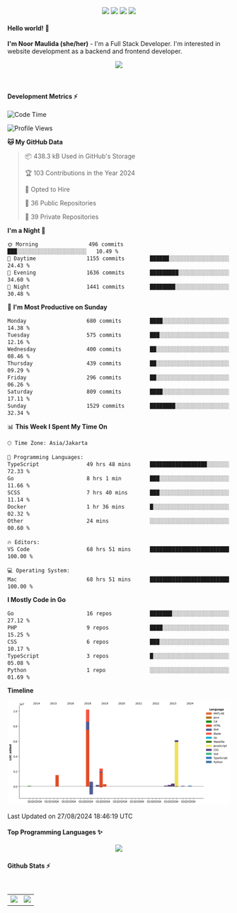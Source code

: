 <p align="center">
  <img src="https://dev.discordprofiles.me/badge/status/814439552055771206?simple=true">
  <img src="https://dev.discordprofiles.me/badge/playing/814439552055771206">
  <img src="https://dev.discordprofiles.me/badge/vscode/814439552055771206">
  <img src="https://dev.discordprofiles.me/badge/spotify/814439552055771206">
</p>

#### Hello world! 👋
**I'm Noor Maulida (she/her)** - I'm a Full Stack Developer. I'm interested in website development as a backend and frontend developer.

<p align="center">
  <img src="https://skillicons.dev/icons?i=go,php,laravel,nodejs,vue,express,ruby,python,mongodb,docker,aws,gcp" />
</p>
<br>

#### Development Metrics ⚡
<!--START_SECTION:waka-->
![Code Time](http://img.shields.io/badge/Code%20Time-501%20hrs%2017%20mins-blue)

![Profile Views](http://img.shields.io/badge/Profile%20Views-4-blue)

**🐱 My GitHub Data** 

> 📦 438.3 kB Used in GitHub's Storage 
 > 
> 🏆 103 Contributions in the Year 2024
 > 
> 💼 Opted to Hire
 > 
> 📜 36 Public Repositories 
 > 
> 🔑 39 Private Repositories 
 > 
**I'm a Night 🦉** 

```text
🌞 Morning                496 commits         ███░░░░░░░░░░░░░░░░░░░░░░   10.49 % 
🌆 Daytime                1155 commits        ██████░░░░░░░░░░░░░░░░░░░   24.43 % 
🌃 Evening                1636 commits        █████████░░░░░░░░░░░░░░░░   34.60 % 
🌙 Night                  1441 commits        ████████░░░░░░░░░░░░░░░░░   30.48 % 
```
📅 **I'm Most Productive on Sunday** 

```text
Monday                   680 commits         ████░░░░░░░░░░░░░░░░░░░░░   14.38 % 
Tuesday                  575 commits         ███░░░░░░░░░░░░░░░░░░░░░░   12.16 % 
Wednesday                400 commits         ██░░░░░░░░░░░░░░░░░░░░░░░   08.46 % 
Thursday                 439 commits         ██░░░░░░░░░░░░░░░░░░░░░░░   09.29 % 
Friday                   296 commits         ██░░░░░░░░░░░░░░░░░░░░░░░   06.26 % 
Saturday                 809 commits         ████░░░░░░░░░░░░░░░░░░░░░   17.11 % 
Sunday                   1529 commits        ████████░░░░░░░░░░░░░░░░░   32.34 % 
```


📊 **This Week I Spent My Time On** 

```text
🕑︎ Time Zone: Asia/Jakarta

💬 Programming Languages: 
TypeScript               49 hrs 48 mins      ██████████████████░░░░░░░   72.33 % 
Go                       8 hrs 1 min         ███░░░░░░░░░░░░░░░░░░░░░░   11.66 % 
SCSS                     7 hrs 40 mins       ███░░░░░░░░░░░░░░░░░░░░░░   11.14 % 
Docker                   1 hr 36 mins        █░░░░░░░░░░░░░░░░░░░░░░░░   02.32 % 
Other                    24 mins             ░░░░░░░░░░░░░░░░░░░░░░░░░   00.60 % 

🔥 Editors: 
VS Code                  68 hrs 51 mins      █████████████████████████   100.00 % 

💻 Operating System: 
Mac                      68 hrs 51 mins      █████████████████████████   100.00 % 
```

**I Mostly Code in Go** 

```text
Go                       16 repos            ███████░░░░░░░░░░░░░░░░░░   27.12 % 
PHP                      9 repos             ████░░░░░░░░░░░░░░░░░░░░░   15.25 % 
CSS                      6 repos             ███░░░░░░░░░░░░░░░░░░░░░░   10.17 % 
TypeScript               3 repos             █░░░░░░░░░░░░░░░░░░░░░░░░   05.08 % 
Python                   1 repo              ░░░░░░░░░░░░░░░░░░░░░░░░░   01.69 % 
```



**Timeline**

![Lines of Code chart](https://raw.githubusercontent.com/noormaulida/noormaulida/main/assets/bar_graph.png)


 Last Updated on 27/08/2024 18:46:19 UTC
<!--END_SECTION:waka-->

#### Top Programming Languages ✨
<p align="center">
  <img src="https://api.githubtrends.io/user/svg/noormaulida/langs?time_range=one_year&include_private=true&compact=true&theme=dark" />
</p>

#### Github Stats ⚡
<p align="center">
  <table>
    <tr>
      <td>
        <img src="https://github-readme-streak-stats.herokuapp.com?user=noormaulida&theme=react&hide_border=true&mode=weekly" height="180" />
      </td>
      <td>
        <img src="https://github-readme-stats.vercel.app/api?username=noormaulida&theme=react&count_private=true&hide_border=true&line_height=20" height="180"/>
      </td>
    </tr>
</p>
<br>
